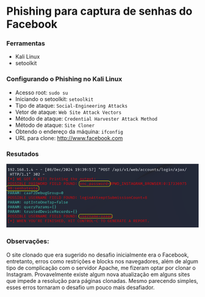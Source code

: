 # Phishing para captura de senhas do Facebook

### Ferramentas

- Kali Linux
- setoolkit

### Configurando o Phishing no Kali Linux

- Acesso root: ``` sudo su ```
- Iniciando o setoolkit: ``` setoolkit ```
- Tipo de ataque: ``` Social-Engineering Attacks ```
- Vetor de ataque: ``` Web Site Attack Vectors ```
- Método de ataque: ```Credential Harvester Attack Method ```
- Método de ataque: ``` Site Cloner ```
- Obtendo o endereço da máquina: ``` ifconfig ```
- URL para clone: http://www.facebook.com

### Resutados

![password and user](https://github.com/grpneto/cibersecurity-desafio-phishing/blob/master/Username%2C%20password.png)


### Observações:

O site clonado que era sugerido no desafio inicialmente era o Facebook, entretanto, erros como restrições e blocks nos navegadores, 
além de algum tipo de complicação com o servidor Apache, me fizeram optar por clonar o Instagram. Provavelmente existe algum nova 
atualização em alguns sites que impede a resolução para páginas clonadas. Mesmo parecendo simples, esses erros tornaram o desafio
um pouco mais desafiador. 
